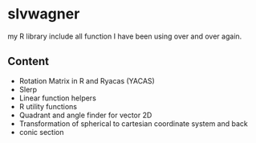 # slvwagner
my R library include all function I have been using over and over again.

## Content

-   Rotation Matrix in R and Ryacas (YACAS)
-   Slerp 
-   Linear function helpers 
-   R utility functions
-   Quadrant and angle finder for vector 2D
-   Transformation of spherical to cartesian coordinate system and back 
-   conic section

